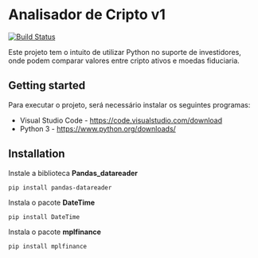 # Analisador de Cripto v1

[![Build Status](https://travis-ci.org/joemccann/dillinger.svg?branch=master)](https://travis-ci.org/joemccann/dillinger)

Este projeto tem o intuito de utilizar Python no suporte de investidores, onde podem comparar valores entre cripto ativos e moedas fiduciaria.


## Getting started

Para executar o projeto, será necessário instalar os seguintes programas:

- Visual Studio Code - https://code.visualstudio.com/download
- Python 3 - https://www.python.org/downloads/


## Installation

Instale a biblioteca **Pandas_datareader**
```shell
pip install pandas-datareader
```
Instala o pacote **DateTime**
```shell
pip install DateTime
```

Instala o pacote **mplfinance**
```shell
pip install mplfinance
```
